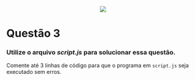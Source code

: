 <p align="center">
    <img src="https://www.infnet.edu.br/infnet/wp-content/themes/infnet.homepage//assets/img/LogoInfnetRodape.png"/>
</p>

# Questão 3

### Utilize o arquivo _script.js_ para solucionar essa questão.

Comente até 3 linhas de código para que o programa em `script.js` seja executado sem erros.